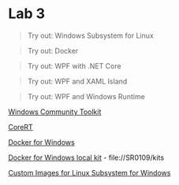 # Lab 3

> Try out: Windows Subsystem for Linux

> Try out: Docker

> Try out: WPF with .NET Core

> Try out: WPF and XAML Island

> Try out: WPF and Windows Runtime

[Windows Community Toolkit](https://github.com/windows-toolkit)

[CoreRT](https://github.com/dotnet/corert)

[Docker for Windows](https://www.docker.com/products/docker-desktop)

[Docker for Windows local kit](file://SR0109/kits) - file://SR0109/kits

[Custom Images for Linux Subsystem for Windows](https://www.brad-x.com/2017/11/05/windows-subsystem-for-linux-installing-arbitrary-distributions/)